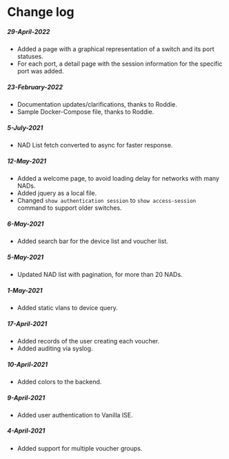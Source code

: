 # Change log
##### 29-April-2022
* Added a page with a graphical representation of a switch and its port statuses.
* For each port, a detail page with the session information for the specific port was added.

##### 23-February-2022
* Documentation updates/clarifications, thanks to Roddie.
* Sample Docker-Compose file, thanks to Roddie.

##### 5-July-2021
* NAD List fetch converted to async for faster response.

##### 12-May-2021
* Added a welcome page, to avoid loading delay for networks with many NADs.
* Added jquery as a local file.
* Changed `show authentication session` to `show access-session` command to support older switches.

##### 6-May-2021
* Added search bar for the device list and voucher list.

##### 5-May-2021
* Updated NAD list with pagination, for more than 20 NADs.

##### 1-May-2021
* Added static vlans to device query.

##### 17-April-2021
* Added records of the user creating each voucher.
* Added auditing via syslog.

##### 10-April-2021
* Added colors to the backend.

##### 9-April-2021
* Added user authentication to Vanilla ISE.

##### 4-April-2021
* Added support for multiple voucher groups.

